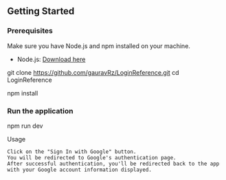 ## Getting Started

### Prerequisites

Make sure you have Node.js and npm installed on your machine.

- Node.js: [Download here](https://nodejs.org/)


git clone https://github.com/gauravRz/LoginReference.git
cd LoginReference

npm install

### **Run the application**

npm run dev

Usage

    Click on the "Sign In with Google" button.
    You will be redirected to Google's authentication page.
    After successful authentication, you'll be redirected back to the app with your Google account information displayed.
